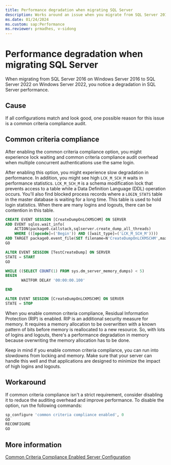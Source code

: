 ```yaml
---
title: Performance degradation when migrating SQL Server
description: Works around an issue when you migrate from SQL Server 2016 on Windows Server 2016 to SQL Server 2022 on Windows Server 2022 with common criteria compliance enabled.
ms.date: 01/24/2024
ms.custom: sap:Performance
ms.reviewer: prmadhes, v-sidong
---
```

# Performance degradation when migrating SQL Server

When migrating from SQL Server 2016 on Windows Server 2016 to SQL Server 2022 on Windows Server 2022, you notice a degradation in SQL Server performance.

## Cause

If all configurations match and look good, one possible reason for this issue is a common criteria compliance audit.

## Common criteria compliance

After enabling the common criteria compliance option, you might experience lock waiting and common criteria compliance audit overhead when multiple concurrent authentications use the same login.

After enabling this option, you might experience slow degradation in performance. In addition, you might see high `LCK_M_SCH_M` waits in performance statistics. `LCK_M_SCH_M` is a schema modification lock that prevents access to a table while a Data Definition Language (DDL) operation occurs. You'll also find blocked process records where a `LOGIN_STATS` table in the master database is waiting for a long time. This table is used to hold login statistics. When there are many logins and logouts, there can be contention in this table.

```sql
CREATE EVENT SESSION [CreateDumpOnLCKMSCHM] ON SERVER
ADD EVENT sqlos.wait_info(
    ACTION(package0.callstack,sqlserver.create_dump_all_threads)
    WHERE (([opcode]=('Begin')) AND ([wait_type]=('LCK_M_SCH_M'))))
ADD TARGET package0.event_file(SET filename=N'CreateDumpOnLCKMSCHM',max_file_size=(128))
GO

ALTER EVENT SESSION [TestCreateDump] ON SERVER
STATE = START
GO

WHILE ((SELECT COUNT(1) FROM sys.dm_server_memory_dumps) < 5)
BEGIN
       WAITFOR DELAY '00:00:00.100'

END

ALTER EVENT SESSION [CreateDumpOnLCKMSCHM] ON SERVER
STATE = STOP
```

When you enable common criteria compliance, Residual Information Protection (RIP) is enabled. RIP is an additional security measure for memory. It requires a memory allocation to be overwritten with a known pattern of bits before memory is reallocated to a new resource. So, with lots of logins and logouts, there's a performance degradation in memory because overwriting the memory allocation has to be done.

Keep in mind if you enable common criteria compliance, you can run into slowdowns from locking and memory. Make sure that your server can handle this well and that applications are designed to minimize the impact of high logins and logouts.

## Workaround

If common criteria compliance isn't a strict requirement, consider disabling it to reduce the auditing overhead and improve performance. To disable the option, run the following commands:

```sql
sp_configure 'common criteria compliance enabled', 0
GO
RECONFIGURE
GO
```

## More information

[Common Criteria Compliance Enabled Server Configuration](/sql/database-engine/configure-windows/common-criteria-compliance-enabled-server-configuration-option)
